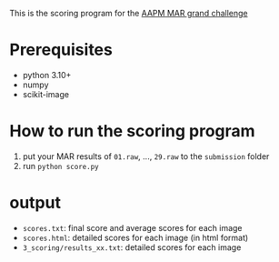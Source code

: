 This is the scoring program for the [AAPM MAR grand challenge](https://www.aapm.org/GrandChallenge/CT-MAR/)

# Prerequisites
* python 3.10+
* numpy
* scikit-image

# How to run the scoring program
1. put your MAR results of `01.raw`, ..., `29.raw` to the `submission` folder
2. run `python score.py`

# output
* `scores.txt`: final score and average scores for each image
* `scores.html`: detailed scores for each image (in html format)
* `3_scoring/results_xx.txt`: detailed scores for each image
